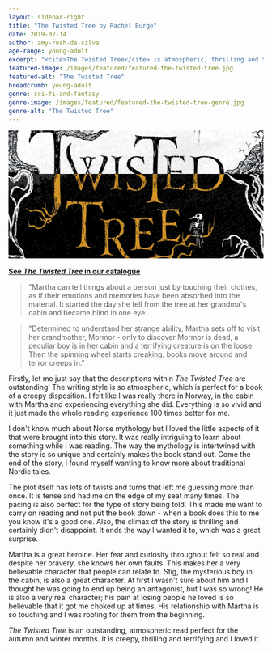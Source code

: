 ```yaml
---
layout: sidebar-right
title: "The Twisted Tree by Rachel Burge"
date: 2019-02-14
author: amy-rush-da-silva
age-range: young-adult
excerpt: "<cite>The Twisted Tree</cite> is atmospheric, thrilling and terrifying."
featured-image: /images/featured/featured-the-twisted-tree.jpg
featured-alt: "The Twisted Tree"
breadcrumb: young-adult
genre: sci-fi-and-fantasy
genre-image: /images/featured/featured-the-twisted-tree-genre.jpg
genre-alt: "The Twisted Tree"
---
```


![The Twisted Tree](/images/featured/featured-the-twisted-tree.jpg)

**[See <cite>The Twisted Tree</cite> in our catalogue](https://suffolk.spydus.co.uk/cgi-bin/spydus.exe/ENQ/OPAC/BIBENQ?BRN=2486161)**

> "Martha can tell things about a person just by touching their clothes, as if their emotions and memories have been absorbed into the material. It started the day she fell from the tree at her grandma's cabin and became blind in one eye.

> "Determined to understand her strange ability, Martha sets off to visit her grandmother, Mormor - only to discover Mormor is dead, a peculiar boy is in her cabin and a terrifying creature is on the loose. Then the spinning wheel starts creaking, books move around and terror creeps in."

Firstly, let me just say that the descriptions within <cite>The Twisted Tree</cite> are outstanding! The writing style is so atmospheric, which is perfect for a book of a creepy disposition. I felt like I was really there in Norway, in the cabin with Martha and experiencing everything she did. Everything is so vivid and it just made the whole reading experience 100 times better for me.

I don't know much about Norse mythology but I loved the little aspects of it that were brought into this story. It was really intriguing to learn about something while I was reading. The way the mythology is intertwined with the story is so unique and certainly makes the book stand out. Come the end of the story, I found myself wanting to know more about traditional Nordic tales.

The plot itself has lots of twists and turns that left me guessing more than once. It is tense and had me on the edge of my seat many times. The pacing is also perfect for the type of story being told. This made me want to carry on reading and not put the book down - when a book does this to me you know it's a good one. Also, the climax of the story is thrilling and certainly didn't disappoint. It ends the way I wanted it to, which was a great surprise.

Martha is a great heroine. Her fear and curiosity throughout felt so real and despite her bravery, she knows her own faults. This makes her a very believable character that people can relate to. Stig, the mysterious boy in the cabin, is also a great character. At first I wasn't sure about him and I thought he was going to end up being an antagonist, but I was so wrong! He is also a very real character; his pain at losing people he loved is so believable that it got me choked up at times. His relationship with Martha is so touching and I was rooting for them from the beginning.

<cite>The Twisted Tree</cite> is an outstanding, atmospheric read perfect for the autumn and winter months. It is creepy, thrilling and terrifying and I loved it.
